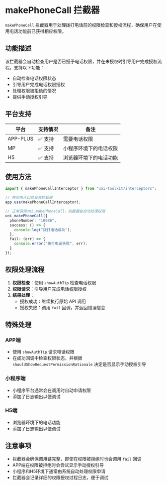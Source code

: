 # makePhoneCall 拦截器

`makePhoneCall` 拦截器用于处理拨打电话前的权限检查和授权流程，确保用户在使用电话功能前已获得相应权限。

## 功能描述

该拦截器会自动检查用户是否已授予电话权限，并在未授权时引导用户完成授权流程。支持以下功能：

- 自动检查电话权限状态
- 引导用户完成电话权限授权
- 处理权限被拒绝的情况
- 提供手动授权引导

## 平台支持

| 平台     | 支持情况 | 备注                   |
| -------- | -------- | ---------------------- |
| APP-PLUS | ✅ 支持  | 需要电话权限           |
| MP       | ✅ 支持  | 小程序环境下的电话权限 |
| H5       | ✅ 支持  | 浏览器环境下的电话功能 |

## 使用方法

```typescript
import { makePhoneCallInterceptor } from "uni-toolkit/interceptors";

// 在应用入口处安装拦截器
app.use(makePhoneCallInterceptor);

// 正常调用uni.makePhoneCall，拦截器会自动处理权限
uni.makePhoneCall({
  phoneNumber: "10086",
  success: () => {
    console.log("拨打电话成功");
  },
  fail: (err) => {
    console.error("拨打电话失败", err);
  }
});
```

## 权限处理流程

1. **权限检查**：使用 `showAuthTip` 检查电话权限
2. **权限请求**：引导用户完成电话权限授权
3. **结果处理**：
   - 授权成功：继续执行原始 API 调用
   - 授权失败：调用 `fail` 回调，并返回错误信息

## 特殊处理

### APP端

- 使用 `showAuthTip` 请求电话权限
- 在成功回调中检查权限状态，并根据 `shouldShowRequestPermissionRationale` 决定是否显示手动授权引导

### 小程序端

- 小程序平台通常会在调用时自动申请权限
- 添加了日志输出以便调试

### H5端

- 浏览器环境下的电话功能
- 添加了日志输出以便调试

## 注意事项

- 拦截器会确保调用链完整，即使在权限被拒绝时也会调用 `fail` 回调
- APP端在权限被拒绝时会尝试显示手动授权引导
- 小程序和H5环境下通常由系统自动处理权限申请
- 拦截器会记录详细的权限授权过程日志，便于调试
